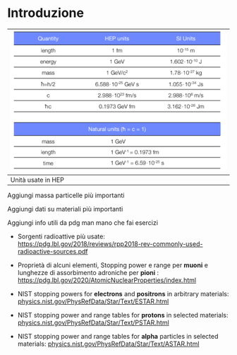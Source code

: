 #  Introduzione

| ![image-20220214164823650](images/Introduzione/image-20220214164823650.png) |
| ------------------------------------------------------------ |
| Unità usate in HEP                                           |

Aggiungi massa particelle più importanti

Aggiungi dati su materiali più importanti

Aggiungi info utili da pdg man mano che fai esercizi

- Sorgenti radioattive più usate: https://pdg.lbl.gov/2018/reviews/rpp2018-rev-commonly-used-radioactive-sources.pdf
- Proprietà di alcuni elementi, Stopping power e range per **muoni**  e lunghezze di assorbimento adroniche per **pioni** : https://pdg.lbl.gov/2020/AtomicNuclearProperties/index.html 

- NIST stopping powers for **electrons** and **positrons** in arbitrary materials: [physics.nist.gov/PhysRefData/Star/Text/ESTAR.html](http://physics.nist.gov/PhysRefData/Star/Text/ESTAR.html)
- NIST stopping power and range tables for **protons** in selected materials: [physics.nist.gov/PhysRefData/Star/Text/PSTAR.html](http://physics.nist.gov/PhysRefData/Star/Text/PSTAR.html)
- NIST stopping power and range tables for **alpha** particles in selected materials: [physics.nist.gov/PhysRefData/Star/Text/ASTAR.html](http://physics.nist.gov/PhysRefData/Star/Text/ASTAR.html)
